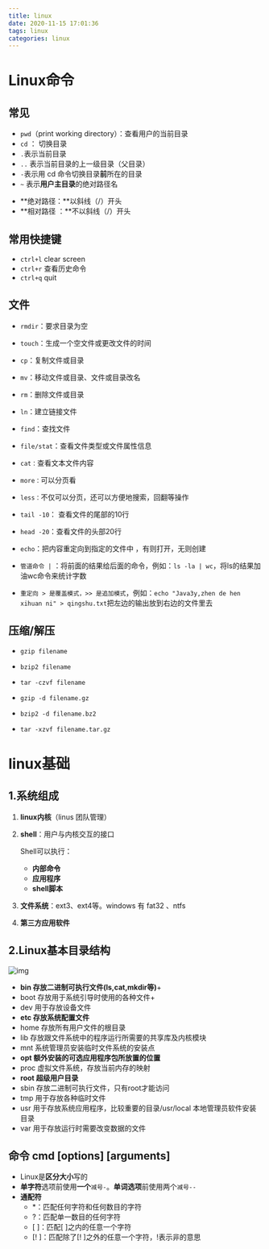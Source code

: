 ```yaml
---
title: linux
date: 2020-11-15 17:01:36
tags: linux
categories: linux
---
```


# **Linux命令**

## 常见

+ `pwd`（print working directory）：查看用户的当前目录
+ `cd` ： 切换目录
+ `.`表示当前目录
+ `..` 表示当前目录的上一级目录（父目录）
+ `-`表示用 cd 命令切换目录**前**所在的目录
+ `~` 表示**用户主目录**的绝对路径名

<!--more-->

+ **绝对路径：**以斜线（/）开头 
+ **相对路径 ：**不以斜线（/）开头

## 常用快捷键

+ `ctrl+l` clear screen
+ `ctrl+r`  查看历史命令
+ `ctrl+q` quit

## 文件

- `rmdir`：要求目录为空

- `touch`：生成一个空文件或更改文件的时间
- `cp`：复制文件或目录
- `mv`：移动文件或目录、文件或目录改名
- `rm`：删除文件或目录

- `ln`：建立链接文件
- `find`：查找文件
- `file/stat`：查看文件类型或文件属性信息
- `cat：`查看文本文件内容
- `more：`可以分页看
- `less：`不仅可以分页，还可以方便地搜索，回翻等操作
- `tail -10`： 查看文件的尾部的10行

- `head -20`：查看文件的头部20行
- `echo`：把内容重定向到指定的文件中 ，有则打开，无则创建
- `管道命令 |` ：将前面的结果给后面的命令，例如：`ls -la | wc`，将ls的结果加油wc命令来统计字数

+ `重定向 > 是覆盖模式，>> 是追加模式`，例如：`echo "Java3y,zhen de hen xihuan ni" > qingshu.txt`把左边的输出放到右边的文件里去

## 压缩/解压

- `gzip filename`
- `bzip2 filename`
- `tar -czvf filename`



- `gzip -d filename.gz`
- `bzip2 -d filename.bz2`
- `tar -xzvf filename.tar.gz`

# linux基础

## 1.系统组成

1. **linux内核**（linus 团队管理）

2. **shell**：用户与内核交互的接口 

   Shell可以执行：

   - **内部命令**
   - **应用程序**
   - **shell脚本**

3. **文件系统**：ext3、ext4等。windows 有 fat32 、ntfs

4. **第三方应用软件**

## 2.Linux基本目录结构

![img](https://pic2.zhimg.com/v2-1f6cdbc3e0765ae8484624eaa2a08ab9_b.jpg)

+ **bin 存放二进制可执行文件(ls,cat,mkdir等)**+
+ boot 存放用于系统引导时使用的各种文件+ 
+ dev 用于存放设备文件
+ **etc 存放系统配置文件**
 + home 存放所有用户文件的根目录
 + lib 存放跟文件系统中的程序运行所需要的共享库及内核模块
+ mnt 系统管理员安装临时文件系统的安装点
+ **opt 额外安装的可选应用程序包所放置的位置**
+ proc 虚拟文件系统，存放当前内存的映射
+ **root 超级用户目录**
+ sbin 存放二进制可执行文件，只有root才能访问
+ tmp 用于存放各种临时文件
+ usr 用于存放系统应用程序，比较重要的目录/usr/local 本地管理员软件安装目录
+ var 用于存放运行时需要改变数据的文件

## 命令 cmd [options] [arguments]

+ Linux是**区分大小**写的
+ **单字符**选项前使用**一个**`减号-`。**单词选项**前使用两个`减号--`
+ **通配符**
  - *：匹配任何字符和任何数目的字符
  - ?：匹配单一数目的任何字符
  - [ ]：匹配[ ]之内的任意一个字符
  - [! ]：匹配除了[! ]之外的任意一个字符，!表示非的意思